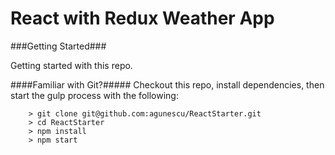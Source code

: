 # React with Redux Weather App

###Getting Started###

Getting started with this repo.

####Familiar with Git?#####
Checkout this repo, install dependencies, then start the gulp process with the following:

```
	> git clone git@github.com:agunescu/ReactStarter.git
	> cd ReactStarter
	> npm install
	> npm start
```